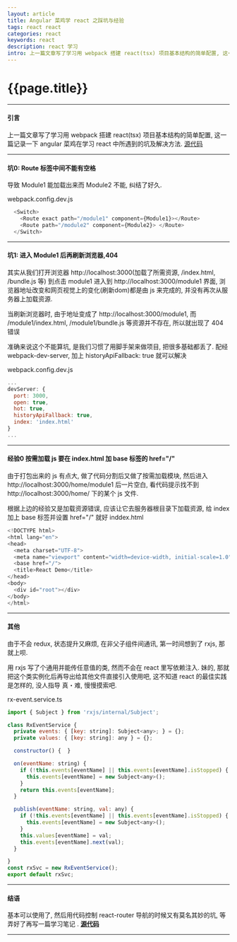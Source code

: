 ```yaml
--- 
layout: article 
title: Angular 菜鸡学 react 之踩坑与经验
tags: react react
categories: react 
keywords: react 
description: react 学习
intro: 上一篇文章写了学习用 webpack 搭建 react(tsx) 项目基本结构的简单配置, 这一篇记录一下 angular 菜鸡在学习 react 中所遇到的坑及解决方法.
---
```


# {{page.title}}

----
#### 引言 ####
上一篇文章写了学习用 webpack 搭建 react(tsx) 项目基本结构的简单配置, 这一篇记录一下 angular 菜鸡在学习 react 中所遇到的坑及解决方法. 
<a class="d-block" href="https://github.com/ytmjatai/react-demo" target="_blank">源代码</a>

----
#### 坑0:  <span class="text-danger">Route 标签中间不能有空格</span> ####
导致 Module1 能加载出来而 Module2 不能, 纠结了好久.

<abc>webpack.config.dev.js</abc>
```js
  <Switch>
    <Route exact path="/module1" component={Module1}></Route>
    <Route path="/module2" component={Module2}> </Route>
  </Switch>
```

----
#### 坑1:  <span class="text-danger"> 进入 Module1 后再刷新浏览器,404</span> ####

其实从我们打开浏览器 http://localhost:3000(加载了所需资源, /index.html, /bundle.js 等) 到点击 module1 进入到  http://localhost:3000/module1 界面, 浏览器地址改变和网页视觉上的变化(刷新dom)都是由 js 来完成的, 并没有再次从服务器上加载资源.

当刷新浏览器时, 由于地址变成了 http://localhost:3000/module1, 而 /module1/index.html, /module1/bundle.js 等资源并不存在, 所以就出现了 404 错误

准确来说这个不能算坑, 是我们习惯了用脚手架来做项目, 把很多基础都丢了. 配经 webpack-dev-server, 加上 historyApiFallback: true 就可以解决 

<abc>webpack.config.dev.js</abc>
```js
...
devServer: {
  port: 3000,
  open: true,
  hot: true,
  historyApiFallback: true,
  index: 'index.html' 
}
...
```
----

#### 经验0  <span class="text-danger"> 按需加载 js 要在 index.html 加 base 标签的 href="/" </span> ####

由于打包出来的 js 有点大, 做了代码分割后又做了按需加载模块, 然后进入 http://localhost:3000/home/module1 后一片空白,
看代码提示找不到 http://localhost:3000/home/ 下的某个 js 文件.

根据上边的经验又是加载资源错误, 应该让它去服务器根目录下加载资源, 给 index 加上 base 标签并设置 href="/" 就好
<abc>inddex.html</abc>
```js
<!DOCTYPE html>
<html lang="en">
<head>
  <meta charset="UTF-8">
  <meta name="viewport" content="width=device-width, initial-scale=1.0">
  <base href="/">
  <title>React Demo</title>
</head>
<body>
  <div id="root"></div>
</body>
</html>
``` 
----

#### 其他 ####
由于不会 redux, 状态提升又麻烦, 在非父子组件间通讯, 第一时间想到了 rxjs, 那就上呗.

用 rxjs 写了个通用并能传任意值的类, 然而不会在 react 里写依赖注入. 妹的, 那就把这个类实例化后再导出给其他文件直接引入使用吧,
这不知道 react 的最佳实践是怎样的, 没人指导 真・难, 慢慢摸索吧.


<abc>rx-event.service.ts</abc>
```js
import { Subject } from 'rxjs/internal/Subject';

class RxEventService {
  private events: { [key: string]: Subject<any>; } = {};
  private values: { [key: string]: any } = {};

  constructor() {  }

  on(eventName: string) {
    if (!this.events[eventName] || this.events[eventName].isStopped) {
      this.events[eventName] = new Subject<any>();
    }
    return this.events[eventName];
  }

  publish(eventName: string, val: any) {
    if (!this.events[eventName] || this.events[eventName].isStopped) {
      this.events[eventName] = new Subject<any>();
    }
    this.values[eventName] = val;
    this.events[eventName].next(val);
  }

}
const rxSvc = new RxEventService();
export default rxSvc;
``` 
---

#### 结语 ####
基本可以使用了, 然后用代码控制 react-router 导航的时候又有莫名其妙的坑, 等弄好了再写一篇学习笔记 . **[源代码](https://github.com/ytmjatai/react-demo)**

---